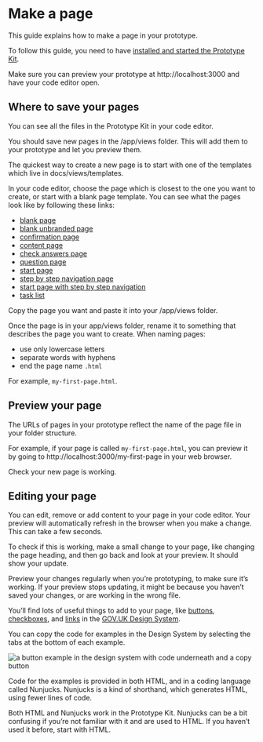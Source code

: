 # Make a page

This guide explains how to make a page in your prototype.

To follow this guide, you need to have [installed and started the Prototype Kit](/docs/get-started).

Make sure you can preview your prototype at http://localhost:3000 and have your code editor open.

## Where to save your pages

You can see all the files in the Prototype Kit in your code editor.

You should save new pages in the /app/views folder. This will add them to your prototype and let you preview them. 

The quickest way to create a new page is to start with one of the templates which live in docs/views/templates. 

In your code editor, choose the page which is closest to the one you want to create, or start with a blank page template. You can see what the pages look like by following these links:

- [blank page](/docs/templates/blank-govuk)
- [blank unbranded page](/docs/templates/blank-unbranded)
- [confirmation page](/docs/templates/confirmation)
- [content page](/docs/templates/content)
- [check answers page](/docs/templates/check-your-answers)
- [question page](/docs/templates/question)
- [start page](/docs/templates/start)
- [step by step navigation page](/docs/templates/step-by-step-navigation)
- [start page with step by step navigation](/docs/templates/start-with-step-by-step)
- [task list](/docs/templates/task-list)

Copy the page you want and paste it into your /app/views folder. 

Once the page is in your app/views folder, rename it to something that describes the page you want to create. When naming pages: 

- use only lowercase letters 
- separate words with hyphens
- end the page name `.html` 

For example, `my-first-page.html`.

## Preview your page

The URLs of pages in your prototype reflect the name of the page file in your folder structure. 

For example, if your page is called  `my-first-page.html`, you can preview it by going to http://localhost:3000/my-first-page in your web browser.

Check your new page is working.

## Editing your page

You can edit, remove or add content to your page in your code editor. Your preview will automatically refresh in the browser when you make a change. This can take a few seconds.

To check if this is working, make a small change to your page, like changing the page heading, and then go back and look at your preview. It should show your update. 

Preview your changes regularly when you’re prototyping, to make sure it’s working. If your preview stops updating, it might be because you haven’t saved your changes, or are working in the wrong file.

You’ll find lots of useful things to add to your page, like [buttons](https://kit_docs_prototype--govuk-design-system-preview.netlify.com/components/button/), [checkboxes](https://kit_docs_prototype--govuk-design-system-preview.netlify.com/components/checkboxes/), and [links](https://kit_docs_prototype--govuk-design-system-preview.netlify.com/styles/typography/#links) in the [GOV.UK Design System](https://kit_docs_prototype--govuk-design-system-preview.netlify.com/).

You can copy the code for examples in the Design System by selecting the tabs at the bottom of each example. 

![a button example in the design system with code underneath and a copy button](/public/images/docs/button-example-design-system.png)

Code for the examples is provided in both HTML, and in a coding language called Nunjucks.
Nunjucks is a kind of shorthand, which generates HTML, using fewer lines of code. 

Both HTML and Nunjucks work in the Prototype Kit. Nunjucks can be a bit confusing if you’re not familiar with it and are used to HTML. If you haven’t used it before, start with HTML. 

